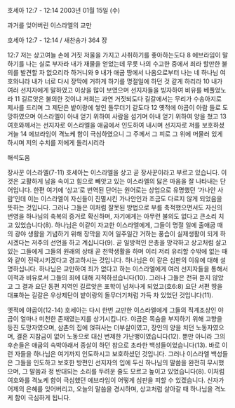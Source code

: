 호세아 12:7 - 12:14 
2003년 01월 15일 (수)

과거를 잊어버린 이스라엘의 교만



호세아 12:7 - 12:14 / 새찬송가 364 장


12:7 저는 상고여늘 손에 거짓 저울을 가지고 사취하기를 좋아하는도다 
8 에브라임이 말하기를 나는 실로 부자라 내가 재물을 얻었는데 무릇 나의 수고한 중에서 죄라 할만한 불의를 발견할 자 없으리라 하거니와 
9 내가 애굽 땅에서 나옴으로부터 나는 네 하나님 여호와니라 내가 너로 다시 장막에 거하게 하기를 명절일에 하던 것 같게 하리라 
10 내가 여러 선지자에게 말하였고 이상을 많이 보였으며 선지자들을 빙자하여 비유를 베풀었노라 
11 길르앗은 불의한 것이냐 저희는 과연 거짓되도다 길갈에서는 무리가 수송아지로 제사를 드리며 그 제단은 밭이랑에 쌓인 돌무더기 같도다 
12 옛적에 야곱이 아람 들로 도망하였으며 이스라엘이 아내 얻기 위하여 사람을 섬기며 아내 얻기 위하여 양을 쳤고 
13 여호와께서는 선지자로 이스라엘을 애굽에서 인도하여 내시며 선지자로 저를 보호하셨거늘 
14 에브라임이 격노케 함이 극심하였으니 그 주께서 그 피로 그 위에 머물러 있게 하시며 저의 수치를 저에게 돌리시리라

해석도움





장사꾼 이스라엘(7-11) 
호세아는 이스라엘을 상고 곧 장사꾼이라고 부르고 있습니다. 이것은 교활하게 남을 속이고 힘으로 빼앗고 있는 이스라엘의 닳은 마음을 잘 나타내는 단어입니다. 한편 여기에 ‘상고’로 번역된 단어는 원어로는 상업으로 유명했던 ‘가나안 사람’인데 이는 이스라엘이 자신들이 진멸시킨 가나안인과 조금도 다르지 않게 되었음을 뜻하는 것입니다. 그러나 그들은 이처럼 잘못된 방법으로 부를 축적했으면서도 자신의 번영을 하나님의 축복의 증거로 확신하며, 자기에게는 아무런 불의도 없다고 큰소리 치고 있었습니다(8). 하나님은 이같이 자고한 이스라엘에게, 그들이 명절 일에 출애굽 때의 광야 생활을 기념하기 위해 장막을 지어 일주일간 거하는 풍습이 실제생활이 되게 하시겠다는 저주의 선언을 하고 계십니다(9). 곧 일방적인 은총을 망각하고 상고처럼 살고 있는 그들에게 그들의 원래의 상태 곧 천막생활을 하며 이리 저리 유리할 수밖에 없는 때와 같이 전락시키겠다고 경고하시는 것입니다. 하나님은 이 같은 심판의 이유에 대해 설명하십니다. 하나님은 교만하여 죄가 없다고 하는 이스라엘에게 여러 선지자들을 통해서 이적과 비유로서 그들의 죄에 대해 지적하셨습니다(10). 그러나 그들은 전혀 듣지 않았고 그 결과 요단 동편 지역인 길르앗은 포학이 넘쳐나게 되었고(호6:8) 요단 서편 땅을 대표하는 길갈은 우상제단이 밭이랑의 돌무더기처럼 가득 차 있었던 것입니다(11). 



옛적에 야곱이(12-14) 
호세아는 다시 한번 교만한 이스라엘에게 그들의 직계조상인 야곱이 얼마나 미천한 존재였는지를 상기시킵니다. 야곱은 목숨을 부지하기 위해 고향을 등진 도망자였으며, 삼촌의 집에 얹혀사는 더부살이였고, 장인의 양을 치던 노동자였으며, 결혼 지참금이 없어 노동으로 대신 변제한 가난뱅이였습니다(12). 뿐만 아니라 그의 후손들은 애굽의 속박아래서 종살이 하던 참으로 초라한 백성들이었습니다(13). 바로 이런 자들을 하나님은 여기까지 인도하시고 보호하셨던 것입니다. 그러나 이스라엘 백성들은 그들을 인도하고 보호한 방편인 선지자의 입에 두신 하나님의 말씀을 완전히 무시했으며, 그 말씀과 정 반대되는 소리를 두려운 줄도 모르고 높이고 있었습니다(8). 이처럼 여호와를 격노케 함이 극심했던 에브라임이 어떻게 심판을 피할 수 있겠습니다. 신자가 어제의 은혜를 잊어버리고, 오늘의 말씀을 경시하며, 상고처럼 살아갈 때 하나님을 격노케 함이 극심하게 됩니다.